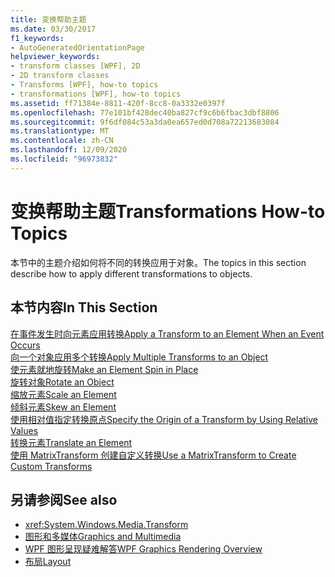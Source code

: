 ```yaml
---
title: 变换帮助主题
ms.date: 03/30/2017
f1_keywords:
- AutoGeneratedOrientationPage
helpviewer_keywords:
- transform classes [WPF], 2D
- 2D transform classes
- Transforms [WPF], how-to topics
- transformations [WPF], how-to topics
ms.assetid: ff71384e-8811-420f-8cc8-0a3332e0397f
ms.openlocfilehash: 77e101bf428dec40ba827cf9c6b6fbac3dbf8806
ms.sourcegitcommit: 9f6df084c53a3da0ea657ed0d708a72213683084
ms.translationtype: MT
ms.contentlocale: zh-CN
ms.lasthandoff: 12/09/2020
ms.locfileid: "96973832"
---
```

# <a name="transformations-how-to-topics"></a><span data-ttu-id="1483d-102">变换帮助主题</span><span class="sxs-lookup"><span data-stu-id="1483d-102">Transformations How-to Topics</span></span>
<span data-ttu-id="1483d-103">本节中的主题介绍如何将不同的转换应用于对象。</span><span class="sxs-lookup"><span data-stu-id="1483d-103">The topics in this section describe how to apply different transformations to objects.</span></span>  
  
## <a name="in-this-section"></a><span data-ttu-id="1483d-104">本节内容</span><span class="sxs-lookup"><span data-stu-id="1483d-104">In This Section</span></span>  
 [<span data-ttu-id="1483d-105">在事件发生时向元素应用转换</span><span class="sxs-lookup"><span data-stu-id="1483d-105">Apply a Transform to an Element When an Event Occurs</span></span>](how-to-apply-a-transform-to-an-element-when-an-event-occurs.md)  
 [<span data-ttu-id="1483d-106">向一个对象应用多个转换</span><span class="sxs-lookup"><span data-stu-id="1483d-106">Apply Multiple Transforms to an Object</span></span>](how-to-apply-multiple-transforms-to-an-object.md)  
 [<span data-ttu-id="1483d-107">使元素就地旋转</span><span class="sxs-lookup"><span data-stu-id="1483d-107">Make an Element Spin in Place</span></span>](how-to-make-an-element-spin-in-place.md)  
 [<span data-ttu-id="1483d-108">旋转对象</span><span class="sxs-lookup"><span data-stu-id="1483d-108">Rotate an Object</span></span>](how-to-rotate-an-object.md)  
 [<span data-ttu-id="1483d-109">缩放元素</span><span class="sxs-lookup"><span data-stu-id="1483d-109">Scale an Element</span></span>](how-to-scale-an-element.md)  
 [<span data-ttu-id="1483d-110">倾斜元素</span><span class="sxs-lookup"><span data-stu-id="1483d-110">Skew an Element</span></span>](how-to-skew-an-element.md)  
 [<span data-ttu-id="1483d-111">使用相对值指定转换原点</span><span class="sxs-lookup"><span data-stu-id="1483d-111">Specify the Origin of a Transform by Using Relative Values</span></span>](how-to-specify-the-origin-of-a-transform-by-using-relative-values.md)  
 [<span data-ttu-id="1483d-112">转换元素</span><span class="sxs-lookup"><span data-stu-id="1483d-112">Translate an Element</span></span>](how-to-translate-an-element.md)  
 [<span data-ttu-id="1483d-113">使用 MatrixTransform 创建自定义转换</span><span class="sxs-lookup"><span data-stu-id="1483d-113">Use a MatrixTransform to Create Custom Transforms</span></span>](how-to-use-a-matrixtransform-to-create-custom-transforms.md)  
  
## <a name="see-also"></a><span data-ttu-id="1483d-114">另请参阅</span><span class="sxs-lookup"><span data-stu-id="1483d-114">See also</span></span>

- <xref:System.Windows.Media.Transform>
- [<span data-ttu-id="1483d-115">图形和多媒体</span><span class="sxs-lookup"><span data-stu-id="1483d-115">Graphics and Multimedia</span></span>](index.md)
- [<span data-ttu-id="1483d-116">WPF 图形呈现疑难解答</span><span class="sxs-lookup"><span data-stu-id="1483d-116">WPF Graphics Rendering Overview</span></span>](wpf-graphics-rendering-overview.md)
- [<span data-ttu-id="1483d-117">布局</span><span class="sxs-lookup"><span data-stu-id="1483d-117">Layout</span></span>](../advanced/layout.md)
